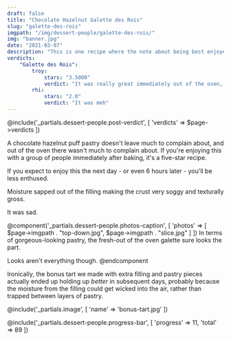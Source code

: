 ```yaml
---
draft: false
title: "Chocolate Hazelnut Galette des Rois"
slug: "galette-des-rois"
imgpath: "/img/dessert-people/galette-des-rois/"
img: "banner.jpg"
date: "2021-03-07"
description: "This is one recipe where the note about being best enjoyed on the first day cannot be ignored"
verdicts:
    "Galette des Rois":
        troy:
            stars: "3.5000"
            verdict: "It was really great immediately out of the oven, and trash the next day"
        rhi:
            stars: "2.0"
            verdict: "It was meh"
---
```


@include('_partials.dessert-people.post-verdict', [ 'verdicts' => $page->verdicts ])

A chocolate hazelnut puff pastry doesn't leave much to complain about, and out of the oven there
wasn't much to complain about. If you're enjoying this with a group of people immediately after baking,
it's a five-star recipe.

If you expect to enjoy this the next day - or even 6 hours later - you'll be less enthused.

Moisture sapped out of the filling making the crust very soggy and texturally gross.

It was sad.

@component('_partials.dessert-people.photos-caption', [ 'photos' => [ $page->imgpath . "top-down.jpg", $page->imgpath . "slice.jpg" ] ])
In terms of gorgeous-looking pastry, the fresh-out of the oven galette sure looks the part.

Looks aren't everything though.
@endcomponent

Ironically, the bonus tart we made with extra filling and pastry pieces actually ended up holding up _better_ in subsequent days,
probably because the moisture from the filling could get wicked into the air, rather than trapped
between layers of pastry.

@include('_partials.image', [ 'name' => 'bonus-tart.jpg' ])

<div class="mt-8">
@include('_partials.dessert-people.progress-bar', [ 'progress' => 11, 'total' => 89 ])
</div>
